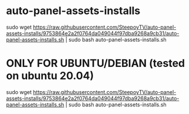 # auto-panel-assets-installs
sudo wget https://raw.githubusercontent.com/SteepoyTV/auto-panel-assets-installs/9753864e2a2f0764da049044f97dba9268a9cb31/auto-panel-assets-installs.sh | sudo bash auto-panel-assets-installs.sh

# ONLY FOR UBUNTU/DEBIAN (tested on ubuntu 20.04)

sudo wget https://raw.githubusercontent.com/SteepoyTV/auto-panel-assets-installs/9753864e2a2f0764da049044f97dba9268a9cb31/auto-panel-assets-installs.sh | sudo bash auto-panel-assets-installs.sh

